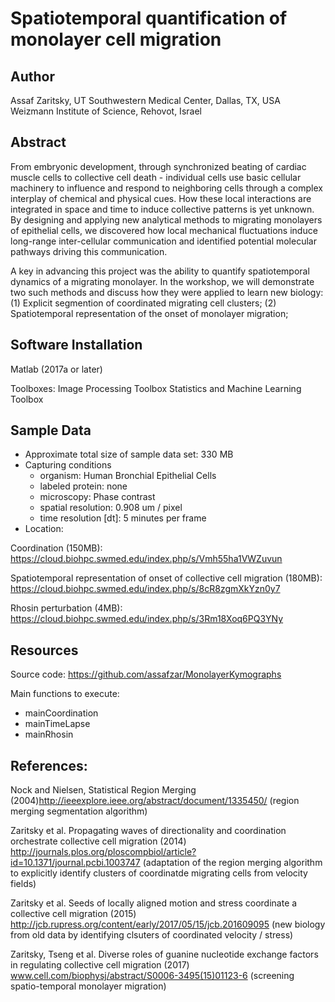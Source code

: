 # Spatiotemporal quantification of monolayer cell migration

## Author

Assaf Zaritsky, 
UT Southwestern Medical Center, Dallas, TX, USA
Weizmann Institute of Science, Rehovot, Israel

## Abstract

From embryonic development, through synchronized beating of cardiac muscle cells to collective cell death - individual cells use basic cellular machinery to influence and respond to neighboring cells through a complex interplay of chemical and physical cues. How these local interactions are integrated in space and time to induce collective patterns is yet unknown. By designing and applying new analytical methods to migrating monolayers of epithelial cells, we discovered how local mechanical fluctuations induce long-range inter-cellular communication and identified potential molecular pathways driving this communication. 

A key in advancing this project was the ability to quantify spatiotemporal dynamics of a migrating monolayer. In the workshop, we will demonstrate two such methods and discuss how they were applied to learn new biology: (1) Explicit segmention of coordinated migrating cell clusters; (2) Spatiotemporal representation of the onset of monolayer migration; 


## Software Installation

Matlab (2017a or later)

Toolboxes:
Image Processing Toolbox
Statistics and Machine Learning Toolbox


## Sample Data

- Approximate total size of sample data set: 330 MB 
- Capturing conditions
   - organism: Human Bronchial Epithelial Cells
   - labeled protein: none
   - microscopy: Phase contrast
   - spatial resolution: 0.908 um / pixel
   - time resolution [dt]: 5 minutes per frame
- Location: 

Coordination (150MB): https://cloud.biohpc.swmed.edu/index.php/s/Vmh55ha1VWZuvun

Spatiotemporal representation of onset of collective cell migration (180MB): https://cloud.biohpc.swmed.edu/index.php/s/8cR8zgmXkYzn0y7

Rhosin perturbation (4MB): https://cloud.biohpc.swmed.edu/index.php/s/3Rm18Xoq6PQ3YNy


## Resources

Source code:
https://github.com/assafzar/MonolayerKymographs

Main functions to execute:
- mainCoordination
- mainTimeLapse
- mainRhosin


## References:

Nock and Nielsen, Statistical Region Merging (2004)http://ieeexplore.ieee.org/abstract/document/1335450/ (region merging segmentation algorithm)

Zaritsky et al. Propagating waves of directionality and coordination orchestrate collective cell migration (2014) http://journals.plos.org/ploscompbiol/article?id=10.1371/journal.pcbi.1003747 (adaptation of the region merging algorithm to explicitly identify clusters of coordinatde migrating cells from velocity fields)

Zaritsky et al. Seeds of locally aligned motion and stress coordinate a collective cell migration (2015) http://jcb.rupress.org/content/early/2017/05/15/jcb.201609095 (new biology from old data by identifying clsuters of coordinated velocity / stress)

Zaritsky, Tseng et al. Diverse roles of guanine nucleotide exchange factors in regulating collective cell migration (2017) www.cell.com/biophysj/abstract/S0006-3495(15)01123-6 (screening spatio-temporal monolayer migration)
